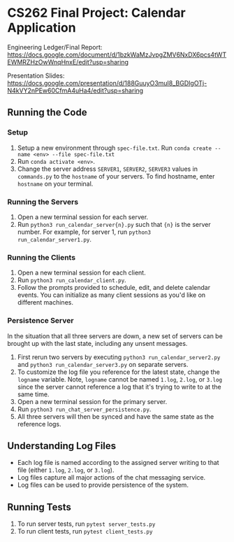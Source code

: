 # CS262 Final Project: Calendar Application

Engineering Ledger/Final Report: https://docs.google.com/document/d/1bzkWaMzJvpgZMV6NxDX6pcs4tWTEWMRZHzOwWnqHnxE/edit?usp=sharing

Presentation Slides: https://docs.google.com/presentation/d/188GuuyO3muI8_BGDIgOTj-N4kVY2nPEw60CfmA4uHa4/edit?usp=sharing

## Running the Code

### Setup
1. Setup a new environment through `spec-file.txt`. Run `conda create --name <env> --file spec-file.txt`
2. Run `conda activate <env>`.
3. Change the server address `SERVER1`, `SERVER2`, `SERVER3` values in `commands.py` to the `hostname` of your servers. To find hostname, enter `hostname` on your terminal.

### Running the Servers
1. Open a new terminal session for each server.
2. Run `python3 run_calendar_server{n}.py` such that `{n}` is the server number. For example, for server 1, run `python3 run_calendar_server1.py`.

### Running the Clients
1. Open a new terminal session for each client.
2. Run `python3 run_calendar_client.py`.
3. Follow the prompts provided to schedule, edit, and delete calendar events. You can initialize as many client sessions as you'd like on different machines.

### Persistence Server
In the situation that all three servers are down, a new set of servers can be brought up with the last state, including any unsent messages.
1. First rerun two servers by executing `python3 run_calendar_server2.py` and `python3 run_calendar_server3.py` on separate servers.
2. To customize the log file you reference for the latest state, change the `logname` variable. Note, `logname` cannot be named `1.log`, `2.log`, or `3.log` since the server cannot reference a log that it's trying to write to at the same time.
3. Open a new terminal session for the primary server.
4. Run `python3 run_chat_server_persistence.py`.
5. All three servers will then be synced and have the same state as the reference logs.

## Understanding Log Files
- Each log file is named according to the assigned server writing to that file (either `1.log`, `2.log`, or `3.log`).
- Log files capture all major actions of the chat messaging service.
- Log files can be used to provide persistence of the system.

## Running Tests
1. To run server tests, run `pytest server_tests.py`
2. To run client tests, run `pytest client_tests.py`
